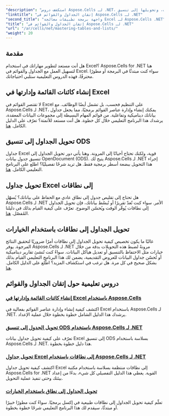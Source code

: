 ```yaml
---
"description": "استكشف دروس Aspose.Cells لـ .NET، بما في ذلك إنشاء وإدارة كائنات القائمة، وتحويل الجداول إلى نطاقات، وتحويلها إلى تنسيق ODS خطوة بخطوة."
"linktitle": "إتقان الجداول والقوائم في Aspose.Cells لـ .NET"
"second_title": "واجهة برمجة تطبيقات معالجة Excel لـ Aspose.Cells .NET"
"title": "إتقان الجداول والقوائم في Aspose.Cells لـ .NET"
"url": "/ar/cells/net/mastering-tables-and-lists/"
"weight": 20
---
```


## مقدمة

هل أنت مستعد لتطوير مهاراتك في استخدام Excel؟ Aspose.Cells for .NET هنا لتسهيل العمل مع الجداول والقوائم في Excel. سواء كنت مبتدئًا في البرمجة أو مطورًا محترفًا، فهذه الدروس التعليمية ستلبي احتياجاتك.

## إنشاء كائنات القائمة وإدارتها في Excel  
لا تقتصر القوائم في Excel على التنظيم فحسب، بل تشمل أيضًا الوظائف. مع Aspose.Cells لـ .NET، يمكنك إنشاء وإدارة عناصر القوائم برمجيًا، مما يجعل جداول بياناتك ديناميكية وتفاعلية. من قوائم المهام البسيطة إلى مجموعات البيانات المعقدة، يرشدك هذا البرنامج التعليمي خلال كل خطوة. هل أنت مستعد للأتمتة؟ تعرّف على الدليل الكامل. [هنا](./create-and-manage-list-object/).  

## تحويل الجداول إلى تنسيق ODS  
جداول Excel قوية، ولكنك تحتاج أحيانًا إلى المرونة. وهنا يأتي دور تحويل الجداول إلى تنسيق جدول بيانات OpenDocument (ODS). يتيح لك Aspose.Cells لـ .NET إجراء هذا التحويل ببضعة أسطر برمجية فقط. هل تريد شرحًا تفصيليًا؟ اطلع على البرنامج التعليمي الكامل. [هنا](./convert-table-to-ods-format/).  

## تحويل جداول Excel إلى نطاقات  
هل تحتاج إلى تقليص جدول إلى نطاق عادي مع الحفاظ على بياناتك؟ يُسهّل Aspose.Cells لـ .NET الأمر. سواء كنت تُعدّ تقريرًا أو تُبسّط بياناتك، فإن تحويل الجداول إلى نطاقات يُوفّر الوقت ويُحسّن الوضوح. تعرّف على كيفية القيام بذلك في دليلنا المُفصّل. [هنا](./convert-excel-tables-to-range/).  

## تحويل الجداول إلى نطاقات باستخدام الخيارات  

غالبًا ما يكون تخصيص كيفية تحويل الجداول إلى نطاقات أمرًا ضروريًا لتحقيق النتائج المرجوة. يوفر Aspose.Cells لـ .NET مرونةً لضبط هذه التحويلات بدقة من خلال خيارات مثل الاحتفاظ بالتنسيق أو تعديل هياكل البيانات. سواءً كنت تُنشئ تقارير ديناميكية أو تُحسّن جداول البيانات للعروض التقديمية، يضمن لك هذا البرنامج التعليمي القيام بذلك بشكل صحيح في كل مرة. هل ترغب في استكشاف المزيد؟ اطّلع على الدليل الكامل. [هنا](./convert-tables-to-range-with-options/).  

## دروس تعليمية حول إتقان الجداول والقوائم
### [إنشاء كائنات القائمة وإدارتها في Excel باستخدام Aspose.Cells](./create-and-manage-list-object/)
اكتشف كيفية إنشاء وإدارة عناصر القوائم بفعالية في Excel باستخدام Aspose.Cells لـ .NET. يرشدك هذا الدليل الشامل خطوة بخطوة خلال عملية الإعداد.
### [تحويل الجدول إلى تنسيق ODS باستخدام Aspose.Cells لـ .NET](./convert-table-to-ods-format/)
تعرّف على كيفية تحويل جداول بيانات Excel إلى تنسيق ODS بسلاسة باستخدام Aspose.Cells لـ .NET. هذا دليل خطوة بخطوة.
### [تحويل جداول Excel إلى نطاقات باستخدام Aspose.Cells لـ .NET](./convert-excel-tables-to-range/)
اكتشف كيفية تحويل جداول Excel إلى نطاقات منتظمة بسلاسة باستخدام مكتبة Aspose.Cells for .NET القوية. يغطي هذا الدليل التفصيلي كل شيء، بدءًا من إعداد بيئتك وحتى تنفيذ عملية التحويل.
### [تحويل الجداول إلى نطاق باستخدام الخيارات](./convert-tables-to-range-with-options/)
تعلّم كيفية تحويل الجداول إلى نطاقات طبيعية في إكسل برمجيًا. سواءً كنت مطورًا خبيرًا أو مبتدئًا، سيقدم لك هذا البرنامج التعليمي شرحًا خطوة بخطوة.